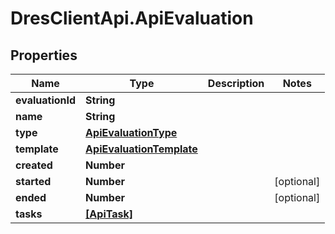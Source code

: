 # DresClientApi.ApiEvaluation

## Properties

Name | Type | Description | Notes
------------ | ------------- | ------------- | -------------
**evaluationId** | **String** |  | 
**name** | **String** |  | 
**type** | [**ApiEvaluationType**](ApiEvaluationType.md) |  | 
**template** | [**ApiEvaluationTemplate**](ApiEvaluationTemplate.md) |  | 
**created** | **Number** |  | 
**started** | **Number** |  | [optional] 
**ended** | **Number** |  | [optional] 
**tasks** | [**[ApiTask]**](ApiTask.md) |  | 


